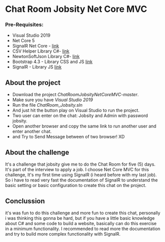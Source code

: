
# Chat Room Jobsity Net Core MVC

### Pre-Requisites: 
- Visual Studio 2019
- Net Core 5
- SignalR Net Core - [link](https://docs.microsoft.com/en-us/aspnet/core/signalr/introduction?view=aspnetcore-6.0)
- CSV Helper Library C#- [link](https://joshclose.github.io/CsvHelper/)
- NewtonSoftJson Library C#- [link](https://joshclose.github.io/CsvHelper/)
- Bootstrap 4.3 - Library CSS and JS [link](https://getbootstrap.com/docs/4.6/getting-started/introduction/) 
- SignalR - Library JS [link](https://getbootstrap.com/docs/4.6/getting-started/introduction/) 

## About the project
- Download the project _ChatRoomJobsityNetCoreMVC-master_.
- Make sure you have _Visual Studio 2019_
- Run the file _ChatRoom_Jobsity.sln_
- And just hit the button play on Visual Studio to run the project.
- Two user can enter on the chat: Jobsity and Admin with password jobsity.
- Open another browser and copy the same link to run another user and enter another chat.
- and Try to Send Message between of two browser! XD


## About the challenge

It's a challenge that jobsity give me to do the Chat Room for five (5) days.
It's part of the interview to apply a job. 
I choose Net Core MVC for this challenge, It's my first time using SignalR (i heard before with my last job).
So i have to read very fast the documentation of SignalR to understand the basic setting or basic configuration to create this chat on the project.

## Conclussion

it's was fun to do this challenge and more fun to create this chat, personally i was thinking this gonna be hard, but if you have a little basic knowledge about C# and some code to build a website, basically can do this exercise in a minimum functionality. I recommended to read more the documentation and try to build more complex functionality with SignalR.  
